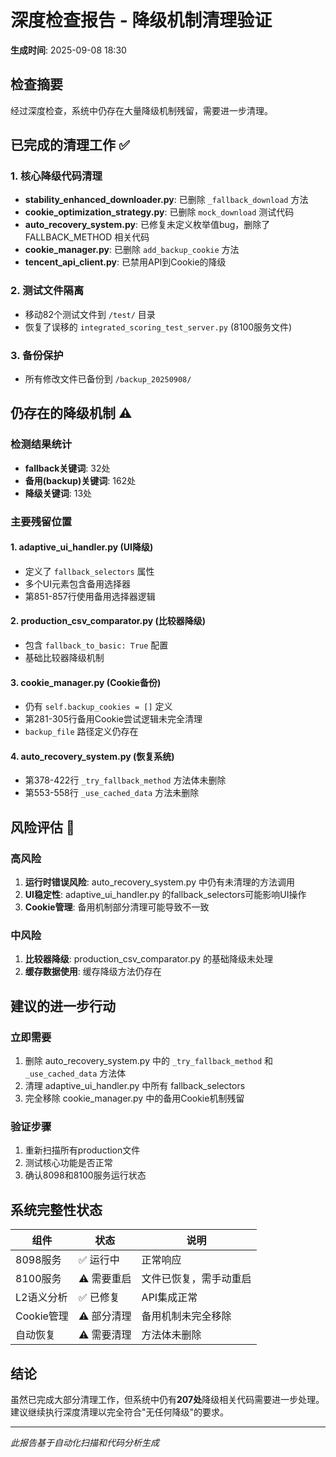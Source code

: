 # 深度检查报告 - 降级机制清理验证
**生成时间**: 2025-09-08 18:30

## 检查摘要
经过深度检查，系统中仍存在大量降级机制残留，需要进一步清理。

## 已完成的清理工作 ✅

### 1. 核心降级代码清理
- **stability_enhanced_downloader.py**: 已删除 `_fallback_download` 方法
- **cookie_optimization_strategy.py**: 已删除 `mock_download` 测试代码
- **auto_recovery_system.py**: 已修复未定义枚举值bug，删除了 FALLBACK_METHOD 相关代码
- **cookie_manager.py**: 已删除 `add_backup_cookie` 方法
- **tencent_api_client.py**: 已禁用API到Cookie的降级

### 2. 测试文件隔离
- 移动82个测试文件到 `/test/` 目录
- 恢复了误移的 `integrated_scoring_test_server.py` (8100服务文件)

### 3. 备份保护
- 所有修改文件已备份到 `/backup_20250908/`

## 仍存在的降级机制 ⚠️

### 检测结果统计
- **fallback关键词**: 32处
- **备用(backup)关键词**: 162处  
- **降级关键词**: 13处

### 主要残留位置

#### 1. adaptive_ui_handler.py (UI降级)
- 定义了 `fallback_selectors` 属性
- 多个UI元素包含备用选择器
- 第851-857行使用备用选择器逻辑

#### 2. production_csv_comparator.py (比较器降级)
- 包含 `fallback_to_basic: True` 配置
- 基础比较器降级机制

#### 3. cookie_manager.py (Cookie备份)
- 仍有 `self.backup_cookies = []` 定义
- 第281-305行备用Cookie尝试逻辑未完全清理
- `backup_file` 路径定义仍存在

#### 4. auto_recovery_system.py (恢复系统)
- 第378-422行 `_try_fallback_method` 方法体未删除
- 第553-558行 `_use_cached_data` 方法未删除

## 风险评估 🔴

### 高风险
1. **运行时错误风险**: auto_recovery_system.py 中仍有未清理的方法调用
2. **UI稳定性**: adaptive_ui_handler.py 的fallback_selectors可能影响UI操作
3. **Cookie管理**: 备用机制部分清理可能导致不一致

### 中风险
1. **比较器降级**: production_csv_comparator.py 的基础降级未处理
2. **缓存数据使用**: 缓存降级方法仍存在

## 建议的进一步行动

### 立即需要
1. 删除 auto_recovery_system.py 中的 `_try_fallback_method` 和 `_use_cached_data` 方法体
2. 清理 adaptive_ui_handler.py 中所有 fallback_selectors
3. 完全移除 cookie_manager.py 中的备用Cookie机制残留

### 验证步骤
1. 重新扫描所有production文件
2. 测试核心功能是否正常
3. 确认8098和8100服务运行状态

## 系统完整性状态

| 组件 | 状态 | 说明 |
|-----|------|-----|
| 8098服务 | ✅ 运行中 | 正常响应 |
| 8100服务 | ⚠️ 需要重启 | 文件已恢复，需手动重启 |
| L2语义分析 | ✅ 已修复 | API集成正常 |
| Cookie管理 | ⚠️ 部分清理 | 备用机制未完全移除 |
| 自动恢复 | ⚠️ 需要清理 | 方法体未删除 |

## 结论
虽然已完成大部分清理工作，但系统中仍有**207处**降级相关代码需要进一步处理。建议继续执行深度清理以完全符合"无任何降级"的要求。

---
*此报告基于自动化扫描和代码分析生成*